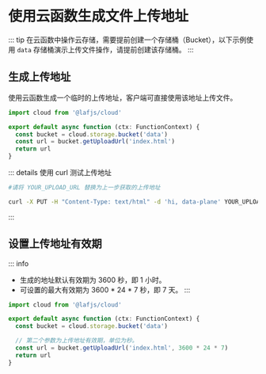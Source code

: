 

# 使用云函数生成文件上传地址


::: tip
在云函数中操作云存储，需要提前创建一个存储桶（Bucket），以下示例使用 `data` 存储桶演示上传文件操作，请提前创建该存储桶。
:::

## 生成上传地址

使用云函数生成一个临时的上传地址，客户端可直接使用该地址上传文件。


```typescript
import cloud from '@lafjs/cloud'

export default async function (ctx: FunctionContext) {
  const bucket = cloud.storage.bucket('data')
  const url = bucket.getUploadUrl('index.html')
  return url
}
```


::: details 使用 curl 测试上传地址

```bash
#请将 YOUR_UPLOAD_URL 替换为上一步获取的上传地址

curl -X PUT -H "Content-Type: text/html" -d 'hi, data-plane' YOUR_UPLOAD_URL
```
:::

## 设置上传地址有效期

::: info
- 生成的地址默认有效期为 3600 秒，即 1 小时。
- 可设置的最大有效期为 3600 * 24 * 7 秒，即 7 天。
:::

```typescript
import cloud from '@lafjs/cloud'

export default async function (ctx: FunctionContext) {
  const bucket = cloud.storage.bucket('data')

  // 第二个参数为上传地址有效期，单位为秒。
  const url = bucket.getUploadUrl('index.html', 3600 * 24 * 7)
  return url
}
```

